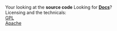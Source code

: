 Your looking at the **source code** Looking for **[Docs](https://kk5dire.github.io/Librays1/)**?<br>Licensing and the technicals:<br>
[GPL](https://github.com/kk5dire/Librays1/blob/master/LICENSE)<br>
[Apache](https://github.com/kk5dire/Librays1/blob/master/Apache.txt)
